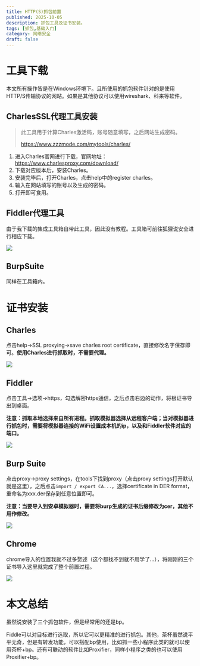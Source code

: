 ```yaml
---
title: HTTP(S)抓包前置
published: 2025-10-05
description: 抓包工具及证书安装。
tags: [抓包,基础入门]
category: 网络安全
draft: false
---
```


# 工具下载

本文所有操作皆是在Windows环境下。且所使用的抓包软件针对的是使用HTTP/S传输协议的网站。如果是其他协议可以使用wireshark、科来等软件。

## CharlesSSL代理工具安装

> 此工具用于计算Charles激活码，账号随意填写，之后网站生成密码。
>
> https://www.zzzmode.com/mytools/charles/

1. 进入Charles官网进行下载，官网地址：https://www.charlesproxy.com/download/
2. 下载对应版本后，安装Charles。
3. 安装完毕后，打开Charles，点击help中的register charles。
4. 输入在网站填写的账号以及生成的密码。
5. 打开即可食用。

## Fiddler代理工具

由于我下载的集成工具箱自带此工具，因此没有教程。工具箱可前往狐狸说安全进行相应下载。

![](https://cdn.jsdelivr.net/gh/PWN022/0x00@main/NetSecurity/My_screenshot/https1.png)

## BurpSuite

同样在工具箱内。

# 证书安装

## Charles

点击help->SSL proxying->save charles root certificate，直接修改名字保存即可。**使用Charles进行抓取时，不需要代理。**

![](https://cdn.jsdelivr.net/gh/PWN022/0x00@main/NetSecurity/My_screenshot/charles1.png)

## Fiddler

点击工具->选项->https，勾选解密https通信，之后点击右边的动作，将根证书导出到桌面。

**注意：抓取本地选择来自所有进程。抓取模拟器选择从远程客户端；当对模拟器进行抓包时，需要将模拟器连接的WiFi设置成本机的ip，以及和Fiddler软件对应的端口。**

![](https://cdn.jsdelivr.net/gh/PWN022/0x00@main/NetSecurity/My_screenshot/fiddler1.png)

## Burp Suite

点击proxy->proxy settings，在tools下找到proxy（点击proxy settings打开默认就是这里），之后点击`import / export CA...`，选择certificate in DER format，重命名为xxx.der保存到任意位置即可。

**注意：当要导入到安卓模拟器时，需要将burp生成的证书后缀修改为cer，其他不用作修改。**

![](https://cdn.jsdelivr.net/gh/PWN022/0x00@main/NetSecurity/My_screenshot/burp1.png)

## Chrome

chrome导入的位置我就不过多赘述（这个都找不到就不用学了...），将刚刚的三个证书导入这里就完成了整个前置过程。

![](https://cdn.jsdelivr.net/gh/PWN022/0x00@main/NetSecurity/My_screenshot/chrome1.png)

# 本文总结

虽然说安装了三个抓包软件，但是经常用的还是bp。

Fiddle可以对目标进行选取，所以它可以更精准的进行抓包。其他，茶杯虽然说平平无奇，但是有转发功能，可以搭配bp使用，比如抓一些小程序此类的就可以使用茶杯+bp。还有可联动的软件比如Proxifier，同样小程序之类的也可以使用Proxifier+bp。





